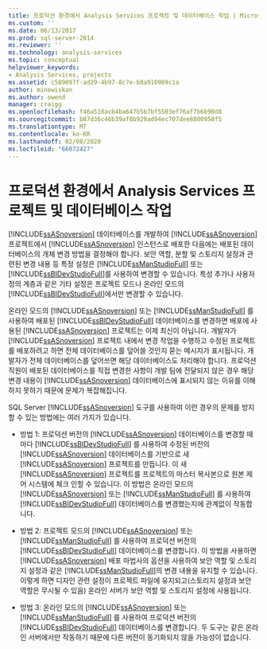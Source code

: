 ```yaml
---
title: 프로덕션 환경에서 Analysis Services 프로젝트 및 데이터베이스 작업 | Microsoft Docs
ms.custom: ''
ms.date: 06/13/2017
ms.prod: sql-server-2014
ms.reviewer: ''
ms.technology: analysis-services
ms.topic: conceptual
helpviewer_keywords:
- Analysis Services, projects
ms.assetid: c589097f-ad29-4b97-8c7e-b8a910909c1a
author: minewiskan
ms.author: owend
manager: craigg
ms.openlocfilehash: f46a518acb4ba647b5b7bf5503ef76af7b6b90d8
ms.sourcegitcommit: b87d36c46b39af8b929ad94ec707dee8800950f5
ms.translationtype: MT
ms.contentlocale: ko-KR
ms.lasthandoff: 02/08/2020
ms.locfileid: "66072427"
---
```

# <a name="working-with-analysis-services-projects-and-databases-in-a-production-environment"></a>프로덕션 환경에서 Analysis Services 프로젝트 및 데이터베이스 작업
  
  [!INCLUDE[ssASnoversion](../../includes/ssasnoversion-md.md)] 데이터베이스를 개발하여 [!INCLUDE[ssASnoversion](../../includes/ssasnoversion-md.md)] 프로젝트에서 [!INCLUDE[ssASnoversion](../../includes/ssasnoversion-md.md)] 인스턴스로 배포한 다음에는 배포된 데이터베이스의 개체 변경 방법을 결정해야 합니다. 보안 역할, 분할 및 스토리지 설정과 관련된 변경 내용 등 특정 설정은 [!INCLUDE[ssManStudioFull](../../includes/ssmanstudiofull-md.md)] 또는 [!INCLUDE[ssBIDevStudioFull](../../includes/ssbidevstudiofull-md.md)]를 사용하여 변경할 수 있습니다. 특성 추가나 사용자 정의 계층과 같은 기타 설정은 프로젝트 모드나 온라인 모드의 [!INCLUDE[ssBIDevStudioFull](../../includes/ssbidevstudiofull-md.md)]에서만 변경할 수 있습니다.  
  
 온라인 모드의 [!INCLUDE[ssASnoversion](../../includes/ssasnoversion-md.md)] 또는 [!INCLUDE[ssManStudioFull](../../includes/ssmanstudiofull-md.md)] 를 사용하여 배포된 [!INCLUDE[ssBIDevStudioFull](../../includes/ssbidevstudiofull-md.md)] 데이터베이스를 변경하면 배포에 사용된 [!INCLUDE[ssASnoversion](../../includes/ssasnoversion-md.md)] 프로젝트는 이제 최신이 아닙니다. 개발자가 [!INCLUDE[ssASnoversion](../../includes/ssasnoversion-md.md)] 프로젝트 내에서 변경 작업을 수행하고 수정된 프로젝트를 배포하려고 하면 전체 데이터베이스를 덮어쓸 것인지 묻는 메시지가 표시됩니다. 개발자가 전체 데이터베이스를 덮어쓰면 해당 데이터베이스도 처리해야 합니다. 프로덕션 직원이 배포된 데이터베이스를 직접 변경한 사항이 개발 팀에 전달되지 않은 경우 해당 변경 내용이 [!INCLUDE[ssASnoversion](../../includes/ssasnoversion-md.md)] 데이터베이스에 표시되지 않는 이유를 이해하지 못하기 때문에 문제가 복잡해집니다.  
  
 SQL Server [!INCLUDE[ssASnoversion](../../includes/ssasnoversion-md.md)] 도구를 사용하여 이런 경우의 문제를 방지할 수 있는 방법에는 여러 가지가 있습니다.  
  
-   방법 1: 프로덕션 버전의 [!INCLUDE[ssASnoversion](../../includes/ssasnoversion-md.md)] 데이터베이스를 변경할 때마다 [!INCLUDE[ssBIDevStudioFull](../../includes/ssbidevstudiofull-md.md)] 를 사용하여 수정된 버전의 [!INCLUDE[ssASnoversion](../../includes/ssasnoversion-md.md)] 데이터베이스를 기반으로 새 [!INCLUDE[ssASnoversion](../../includes/ssasnoversion-md.md)] 프로젝트를 만듭니다. 이 새 [!INCLUDE[ssASnoversion](../../includes/ssasnoversion-md.md)] 프로젝트를 프로젝트의 마스터 복사본으로 원본 제어 시스템에 체크 인할 수 있습니다. 이 방법은 온라인 모드의 [!INCLUDE[ssASnoversion](../../includes/ssasnoversion-md.md)] 또는 [!INCLUDE[ssManStudioFull](../../includes/ssmanstudiofull-md.md)] 를 사용하여 [!INCLUDE[ssBIDevStudioFull](../../includes/ssbidevstudiofull-md.md)] 데이터베이스를 변경했는지에 관계없이 작동합니다.  
  
-   방법 2: 프로젝트 모드의 [!INCLUDE[ssASnoversion](../../includes/ssasnoversion-md.md)] 또는 [!INCLUDE[ssManStudioFull](../../includes/ssmanstudiofull-md.md)] 를 사용하여 프로덕션 버전의 [!INCLUDE[ssBIDevStudioFull](../../includes/ssbidevstudiofull-md.md)] 데이터베이스를 변경합니다. 이 방법을 사용하면 [!INCLUDE[ssASnoversion](../../includes/ssasnoversion-md.md)] 배포 마법사의 옵션을 사용하여 보안 역할 및 스토리지 설정과 같은 [!INCLUDE[ssManStudioFull](../../includes/ssmanstudiofull-md.md)]의 변경 내용을 유지할 수 있습니다. 이렇게 하면 디자인 관련 설정이 프로젝트 파일에 유지되고(스토리지 설정과 보안 역할은 무시될 수 있음) 온라인 서버가 보안 역할 및 스토리지 설정에 사용됩니다.  
  
-   방법 3: 온라인 모드의 [!INCLUDE[ssASnoversion](../../includes/ssasnoversion-md.md)] 또는 [!INCLUDE[ssManStudioFull](../../includes/ssmanstudiofull-md.md)] 를 사용하여 프로덕션 버전의 [!INCLUDE[ssBIDevStudioFull](../../includes/ssbidevstudiofull-md.md)] 데이터베이스를 변경합니다. 두 도구는 같은 온라인 서버에서만 작동하기 때문에 다른 버전이 동기화되지 않을 가능성이 없습니다.  
  
  
